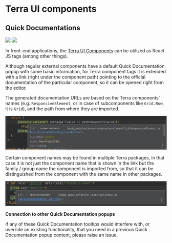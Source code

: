 # Terra UI components

## Quick Documentations

![](https://img.shields.io/badge/since-0.1.0-blue) [![](https://img.shields.io/badge/implementation-TerraUIComponentDocumentationUrlProvider-blue)](../src/main/java/com/picimako/terra/documentation/TerraUIComponentDocumentationUrlProvider.java)

In front-end applications, the [Terra UI Components](https://engineering.cerner.com/terra-ui/components) can be utilized as React JS tags (among other things).

Although regular external components have a default Quick Documentation popup with some basic information,
for Terra component tags it is extended with a link (right under the component path) pointing to the official documentation of the particular component, so it can
be opened right from the editor.

The generated documentation URLs are based on the Terra components' names (e.g. `ResponsiveElement`, or in case of subcomponents like `Grid.Row`, it is `Grid`), and the path from where they are imported.

![terra-component-quick-documentation-single](assets/terra-component-tag-quick-documentation.png)

Certain component names may be found in multiple Terra packages, in that case it is not just the component name that is shown in the link but the family / group name the component is imported from,
so that it can be distinguished from the component with the same name in other packages.

![terra-component-quick-documentation-family](assets/terra-component-tag-quick-documentation-family.png)

**Connection to other Quick Documentation popups**

If any of these Quick Documentation tooltips would interfere with, or override an existing functionality, that you need in a previous Quick Documentation popup content, please raise an issue.
